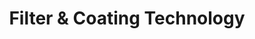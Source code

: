 ---
title: "Filter & Coating Technology"
url: /belmont/filter-und-coating-technology/
shop: Baustoffe
---